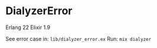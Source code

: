 # DialyzerError

Erlang 22
Elixir 1.9

See error case in: `lib/dialyzer_error.ex`
Run: `mix dialyzer`
